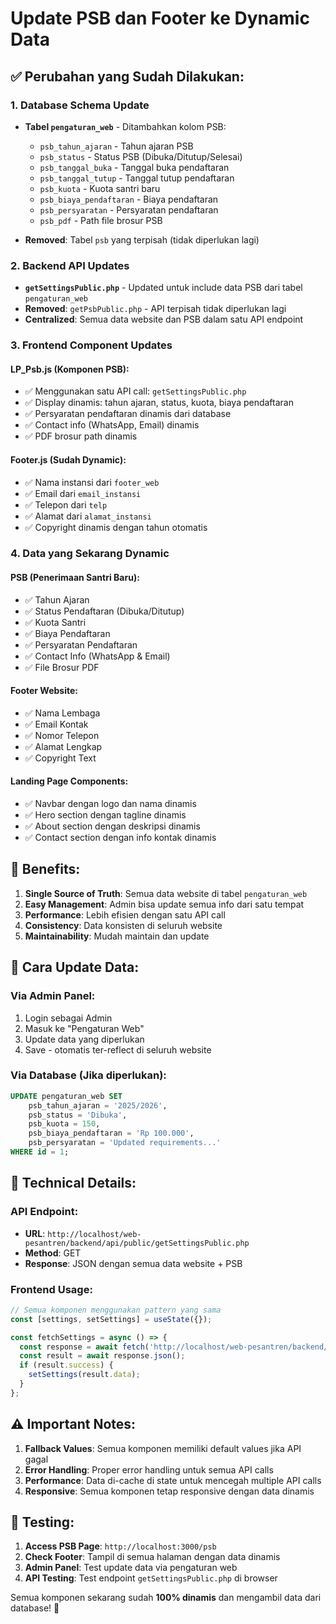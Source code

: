 # Update PSB dan Footer ke Dynamic Data

## ✅ Perubahan yang Sudah Dilakukan:

### 1. **Database Schema Update**
- **Tabel `pengaturan_web`** - Ditambahkan kolom PSB:
  - `psb_tahun_ajaran` - Tahun ajaran PSB
  - `psb_status` - Status PSB (Dibuka/Ditutup/Selesai)
  - `psb_tanggal_buka` - Tanggal buka pendaftaran
  - `psb_tanggal_tutup` - Tanggal tutup pendaftaran
  - `psb_kuota` - Kuota santri baru
  - `psb_biaya_pendaftaran` - Biaya pendaftaran
  - `psb_persyaratan` - Persyaratan pendaftaran
  - `psb_pdf` - Path file brosur PSB

- **Removed**: Tabel `psb` yang terpisah (tidak diperlukan lagi)

### 2. **Backend API Updates**
- **`getSettingsPublic.php`** - Updated untuk include data PSB dari tabel `pengaturan_web`
- **Removed**: `getPsbPublic.php` - API terpisah tidak diperlukan lagi
- **Centralized**: Semua data website dan PSB dalam satu API endpoint

### 3. **Frontend Component Updates**

#### **LP_Psb.js** (Komponen PSB):
- ✅ Menggunakan satu API call: `getSettingsPublic.php`
- ✅ Display dinamis: tahun ajaran, status, kuota, biaya pendaftaran
- ✅ Persyaratan pendaftaran dinamis dari database
- ✅ Contact info (WhatsApp, Email) dinamis
- ✅ PDF brosur path dinamis

#### **Footer.js** (Sudah Dynamic):
- ✅ Nama instansi dari `footer_web` 
- ✅ Email dari `email_instansi`
- ✅ Telepon dari `telp`
- ✅ Alamat dari `alamat_instansi`
- ✅ Copyright dinamis dengan tahun otomatis

### 4. **Data yang Sekarang Dynamic**

#### **PSB (Penerimaan Santri Baru):**
- ✅ Tahun Ajaran
- ✅ Status Pendaftaran (Dibuka/Ditutup)
- ✅ Kuota Santri
- ✅ Biaya Pendaftaran  
- ✅ Persyaratan Pendaftaran
- ✅ Contact Info (WhatsApp & Email)
- ✅ File Brosur PDF

#### **Footer Website:**
- ✅ Nama Lembaga
- ✅ Email Kontak
- ✅ Nomor Telepon
- ✅ Alamat Lengkap
- ✅ Copyright Text

#### **Landing Page Components:**
- ✅ Navbar dengan logo dan nama dinamis
- ✅ Hero section dengan tagline dinamis
- ✅ About section dengan deskripsi dinamis
- ✅ Contact section dengan info kontak dinamis

## 🎯 **Benefits:**

1. **Single Source of Truth**: Semua data website di tabel `pengaturan_web`
2. **Easy Management**: Admin bisa update semua info dari satu tempat
3. **Performance**: Lebih efisien dengan satu API call
4. **Consistency**: Data konsisten di seluruh website
5. **Maintainability**: Mudah maintain dan update

## 📝 **Cara Update Data:**

### Via Admin Panel:
1. Login sebagai Admin
2. Masuk ke "Pengaturan Web"
3. Update data yang diperlukan
4. Save - otomatis ter-reflect di seluruh website

### Via Database (Jika diperlukan):
```sql
UPDATE pengaturan_web SET 
    psb_tahun_ajaran = '2025/2026',
    psb_status = 'Dibuka',
    psb_kuota = 150,
    psb_biaya_pendaftaran = 'Rp 100.000',
    psb_persyaratan = 'Updated requirements...'
WHERE id = 1;
```

## 🔧 **Technical Details:**

### API Endpoint:
- **URL**: `http://localhost/web-pesantren/backend/api/public/getSettingsPublic.php`
- **Method**: GET
- **Response**: JSON dengan semua data website + PSB

### Frontend Usage:
```javascript
// Semua komponen menggunakan pattern yang sama
const [settings, setSettings] = useState({});

const fetchSettings = async () => {
  const response = await fetch('http://localhost/web-pesantren/backend/api/public/getSettingsPublic.php');
  const result = await response.json();
  if (result.success) {
    setSettings(result.data);
  }
};
```

## ⚠️ **Important Notes:**

1. **Fallback Values**: Semua komponen memiliki default values jika API gagal
2. **Error Handling**: Proper error handling untuk semua API calls
3. **Performance**: Data di-cache di state untuk mencegah multiple API calls
4. **Responsive**: Semua komponen tetap responsive dengan data dinamis

## 🧪 **Testing:**

1. **Access PSB Page**: `http://localhost:3000/psb`
2. **Check Footer**: Tampil di semua halaman dengan data dinamis
3. **Admin Panel**: Test update data via pengaturan web
4. **API Testing**: Test endpoint `getSettingsPublic.php` di browser

Semua komponen sekarang sudah **100% dinamis** dan mengambil data dari database! 🎉
